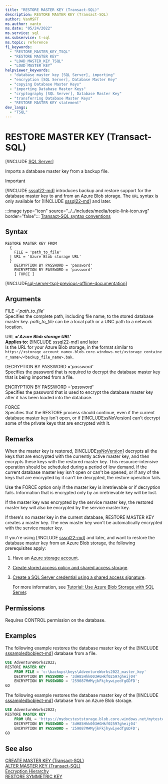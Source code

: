 ```yaml
---
title: "RESTORE MASTER KEY (Transact-SQL)"
description: RESTORE MASTER KEY (Transact-SQL)
author: VanMSFT
ms.author: vanto
ms.date: "05/24/2022"
ms.service: sql
ms.subservice: t-sql
ms.topic: reference
f1_keywords:
  - "RESTORE_MASTER_KEY_TSQL"
  - "RESTORE MASTER KEY"
  - "LOAD_MASTER_KEY_TSQL"
  - "LOAD MASTER KEY"
helpviewer_keywords:
  - "database master key [SQL Server], importing"
  - "encryption [SQL Server], Database Master Key"
  - "copying Database Master Keys"
  - "importing Database Master Keys"
  - "cryptography [SQL Server], Database Master Key"
  - "transferring Database Master Keys"
  - "RESTORE MASTER KEY statement"
dev_langs:
  - "TSQL"
---
```

# RESTORE MASTER KEY (Transact-SQL)

[!INCLUDE [SQL Server](../../includes/applies-to-version/sqlserver.md)]

  Imports a database master key from a backup file.  

> [!IMPORTANT]
> [!INCLUDE [sssql22-md](../../includes/sssql22-md.md)] introduces backup and restore support for the database master key to and from an Azure Blob storage. The `URL` syntax is only available for [!INCLUDE [sssql22-md](../../includes/sssql22-md.md)] and later.
  
 :::image type="icon" source="../../includes/media/topic-link-icon.svg" border="false"::: [Transact-SQL syntax conventions](../../t-sql/language-elements/transact-sql-syntax-conventions-transact-sql.md)  
  
## Syntax  
  
```syntaxsql
RESTORE MASTER KEY FROM 
  {
    FILE = 'path_to_file'
  | URL = 'Azure Blob storage URL'
  }  
    DECRYPTION BY PASSWORD = 'password'  
    ENCRYPTION BY PASSWORD = 'password'  
    [ FORCE ]  
```
  
[!INCLUDE[sql-server-tsql-previous-offline-documentation](../../includes/sql-server-tsql-previous-offline-documentation.md)]

## Arguments

 FILE ='*path_to_file*'  
 Specifies the complete path, including file name, to the stored database master key. *path_to_file* can be a local path or a UNC path to a network location.  

 URL **='***Azure Blob storage URL***'**   
 **Applies to:** [!INCLUDE [sssql22-md](../../includes/sssql22-md.md)] and later   
 Is the URL for your Azure Blob storage, in the format similar to `https://<storage_account_name>.blob.core.windows.net/<storage_container_name>/<backup_file_name>.bak`.
  
 DECRYPTION BY PASSWORD ='*password*'  
 Specifies the password that is required to decrypt the database master key that is being imported from a file.  
  
 ENCRYPTION BY PASSWORD ='*password*'  
 Specifies the password that is used to encrypt the database master key after it has been loaded into the database.  
  
 FORCE  
 Specifies that the RESTORE process should continue, even if the current database master key isn't open, or if [!INCLUDE[ssNoVersion](../../includes/ssnoversion-md.md)] can't decrypt some of the private keys that are encrypted with it.  
  
## Remarks

 When the master key is restored, [!INCLUDE[ssNoVersion](../../includes/ssnoversion-md.md)] decrypts all the keys that are encrypted with the currently active master key, and then encrypts these keys with the restored master key. This resource-intensive operation should be scheduled during a period of low demand. If the current database master key isn't open or can't be opened, or if any of the keys that are encrypted by it can't be decrypted, the restore operation fails.  
  
 Use the FORCE option only if the master key is irretrievable or if decryption fails. Information that is encrypted only by an irretrievable key will be lost.  
  
 If the master key was encrypted by the service master key, the restored master key will also be encrypted by the service master key.  
  
 If there's no master key in the current database, RESTORE MASTER KEY creates a master key. The new master key won't be automatically encrypted with the service master key.  

 If you're using [!INCLUDE [sssql22-md](../../includes/sssql22-md.md)] and later, and want to restore the database master key from an Azure Blob storage, the following prerequisites apply:

 1. Have an [Azure storage account](/azure/storage/common/storage-account-create).
 1. [Create stored access policy and shared access storage](../../relational-databases/tutorial-use-azure-blob-storage-service-with-sql-server-2016.md#1---create-stored-access-policy-and-shared-access-storage).
 1. [Create a SQL Server credential using a shared access signature](../../relational-databases/tutorial-use-azure-blob-storage-service-with-sql-server-2016.md#2---create-a-sql-server-credential-using-a-shared-access-signature).

    For more information, see [Tutorial: Use Azure Blob Storage with SQL Server](../../relational-databases/tutorial-use-azure-blob-storage-service-with-sql-server-2016.md).
  
## Permissions

 Requires CONTROL permission on the database.  
  
## Examples

 The following example restores the database master key of the [!INCLUDE [sssampledbobject-md](../../includes/sssampledbobject-md.md)] database from a file.  
  
```sql  
USE AdventureWorks2022;  
RESTORE MASTER KEY   
    FROM FILE = 'c:\backups\keys\AdventureWorks2022_master_key'   
    DECRYPTION BY PASSWORD = '3dH85Hhk003#GHkf02597gheij04'   
    ENCRYPTION BY PASSWORD = '259087M#MyjkFkjhywiyedfgGDFD';  
GO  
```  
  
 The following example restores the database master key of the [!INCLUDE [sssampledbobject-md](../../includes/sssampledbobject-md.md)] database from an Azure Blob storage.  
  
```sql  
USE AdventureWorks2022;  
RESTORE MASTER KEY   
    FROM URL = 'https://mydocsteststorage.blob.core.windows.net/mytestcontainer/AdventureWorks2022_master_key.bak'   
    DECRYPTION BY PASSWORD = '3dH85Hhk003#GHkf02597gheij04'   
    ENCRYPTION BY PASSWORD = '259087M#MyjkFkjhywiyedfgGDFD';  
GO  
```  

## See also

 [CREATE MASTER KEY &#40;Transact-SQL&#41;](../../t-sql/statements/create-master-key-transact-sql.md)   
 [ALTER MASTER KEY &#40;Transact-SQL&#41;](../../t-sql/statements/alter-master-key-transact-sql.md)   
 [Encryption Hierarchy](../../relational-databases/security/encryption/encryption-hierarchy.md)  
 [RESTORE SYMMETRIC KEY](restore-symmetric-key-transact-sql.md)
